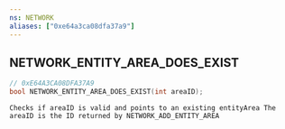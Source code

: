 ```yaml
---
ns: NETWORK
aliases: ["0xe64a3ca08dfa37a9"]
---
```

## NETWORK_ENTITY_AREA_DOES_EXIST

```c
// 0xE64A3CA08DFA37A9
bool NETWORK_ENTITY_AREA_DOES_EXIST(int areaID);
```

```
Checks if areaID is valid and points to an existing entityArea The areaID is the ID returned by NETWORK_ADD_ENTITY_AREA
```
